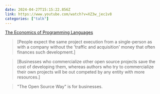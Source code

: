 ```yaml
---
date: 2024-04-27T15:15:22.856Z
link: https://www.youtube.com/watch?v=XZ3w_jec1v8
categories: ["talk"]
---
```

[The Economics of Programming Languages](https://www.youtube.com/watch?v=XZ3w_jec1v8)

> [People expect the same project execution from a single-person as with a company without the 'traffic and acquisition' money that often finances such development.]

> [Businesses who commercialize other open source projects save the cost of developing them, whereas authors who try to commercialize their own projects will be out competed by any entity with more resources.]

> "The Open Source Way" is for businesses.

